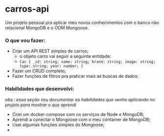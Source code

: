 # carros-api

Um projeto pessoal pra aplicar meu novos conhecimentos com o banco não relacional MongoDB e o ODM Mongoose.

### O que vou fazer:

- Criar um API REST simples de carros;
    - o objeto carro vai seguir a seguinte entidade: 
    - `Car {
        _id: string;
        name: string;
        brand: string;
        image: string;
        type: string;
        year: number;
    }`
- Fazer um CRUD completo;
- Fazer funções de filtros pra praticar mais as buscas de dados;

### Habilidades que desenvolvi:

_obs.: essa seção vou documentar as habilidades que venho aplicando no projeto para mostrar o que aprendi_

- Criei um docker-compose com os serviços de Node e MongoDB;
- Aprendi a conectar o Mongoose com o meu container de MongoDB;
- Usei algumas funções simples do Mongoose;
-
